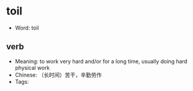 # toil

- Word: toil

## verb

- Meaning: to work very hard and/or for a long time, usually doing hard physical work
- Chinese: （长时间）苦干，辛勤劳作
- Tags: 

